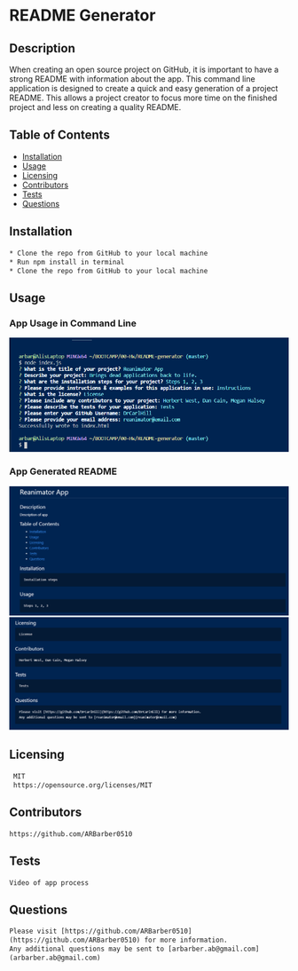 
# README Generator

## Description
  When creating an open source project on GitHub, it is important to have a strong README with information about the app. This command line application is designed to create a quick and easy generation of a project README. This allows a project creator to focus more time on the finished project and less on creating a quality README.

## Table of Contents
  * [Installation](#installation)
  * [Usage](#usage)
  * [Licensing](#licensing)
  * [Contributors](#contributors)
  * [Tests](#tests)
  * [Questions](#questions)
  
## Installation
    * Clone the repo from GitHub to your local machine
    * Run npm install in terminal
    * Clone the repo from GitHub to your local machine

## Usage
### App Usage in Command Line
![app-usage-img](assets/readme-gen-2.PNG)
  
### App Generated README
![generated-readme-1](assets/readme-gen-1.PNG)
![generated-readme-2](assets/readme-gen-3.PNG)


## Licensing
     MIT 
     https://opensource.org/licenses/MIT

## Contributors
    https://github.com/ARBarber0510

## Tests
    Video of app process

## Questions
    Please visit [https://github.com/ARBarber0510](https://github.com/ARBarber0510) for more information.
    Any additional questions may be sent to [arbarber.ab@gmail.com](arbarber.ab@gmail.com)
    